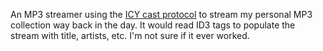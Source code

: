 An MP3 streamer using the [ICY cast protocol](https://cast.readme.io/docs/icy)
to stream my personal MP3 collection way back in the day. It would read ID3
tags to populate the stream with title, artists, etc. I'm not sure if it ever
worked.